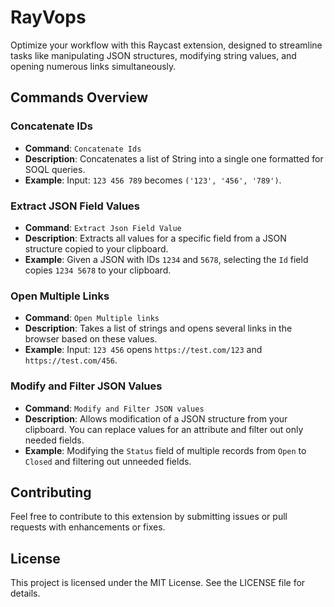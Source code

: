 # RayVops

Optimize your workflow with this Raycast extension, designed to streamline tasks like manipulating JSON structures, modifying string values, and opening numerous links simultaneously.

## Commands Overview

### Concatenate IDs

- **Command**: `Concatenate Ids`
- **Description**: Concatenates a list of String into a single one formatted for SOQL queries.
- **Example**: Input: `123 456 789` becomes `('123', '456', '789')`.

### Extract JSON Field Values

- **Command**: `Extract Json Field Value`
- **Description**: Extracts all values for a specific field from a JSON structure copied to your clipboard.
- **Example**: Given a JSON with IDs `1234` and `5678`, selecting the `Id` field copies `1234 5678` to your clipboard.

### Open Multiple Links

- **Command**: `Open Multiple links`
- **Description**: Takes a list of strings and opens several links in the browser based on these values.
- **Example**: Input: `123 456` opens `https://test.com/123` and `https://test.com/456`.

### Modify and Filter JSON Values

- **Command**: `Modify and Filter JSON values`
- **Description**: Allows modification of a JSON structure from your clipboard. You can replace values for an attribute and filter out only needed fields.
- **Example**: Modifying the `Status` field of multiple records from `Open` to `Closed` and filtering out unneeded fields.


## Contributing

Feel free to contribute to this extension by submitting issues or pull requests with enhancements or fixes.

## License

This project is licensed under the MIT License. See the LICENSE file for details.
